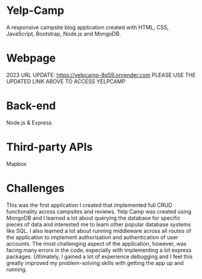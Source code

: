 # Yelp-Camp
A responsive campsite blog application created with HTML, CSS, JavaScript, Bootstrap, Node.js and MongoDB. 

# Webpage 
2023 URL UPDATE:
https://yelpcamp-8q59.onrender.com
PLEASE USE THE UPDATED LINK ABOVE TO ACCESS YELPCAMP

# Back-end
Node.js & Express

# Third-party APIs
Mapbox

# Challenges
This was the first application I created that implemented full CRUD functionality across campsites and reviews. Yelp Camp was created using MongoDB and I learned a lot about querying the database for specific pieces of data and interested me to learn other popular database systems like SQL. I also learned a lot about running middleware across all routes of the application to implement authorisation and authentication of user accounts. The most challenging aspect of the application, however, was facing many errors in the code, especially with implementing a lot express packages. Ultimately, I gained a lot of experience debugging and I feel this greatly improved my problem-solving skills with getting the app up and running.  

